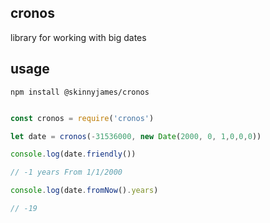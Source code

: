 ## cronos

library for working with big dates

## usage

```
npm install @skinnyjames/cronos

```

```javascript 

const cronos = require('cronos')

let date = cronos(-31536000, new Date(2000, 0, 1,0,0,0))

console.log(date.friendly()) 

// -1 years From 1/1/2000

console.log(date.fromNow().years)

// -19

```
